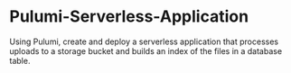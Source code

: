 # Pulumi-Serverless-Application
Using Pulumi, create and deploy a serverless application that processes uploads to a storage bucket and builds an index of the files in a database table.
